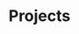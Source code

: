 ---
layout: list
title: Projects
collection: projects
permalink: /projects/
page_color: blue
hide_date_in_list: true
block_list: true
---